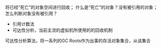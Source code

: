 将已经“死亡”的对象空间进行回收；
什么是“死亡”的对象？没有被引用的对象；
怎么判断对象没有被引用？
- 引用计数法
- 可达性分析，当前主流的虚拟机所使用的的回收机制

可达性分析算法，将一系列的GC Roots作为出事的存活对象集合，从该集合
